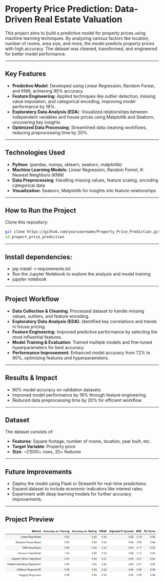 # Property Price Prediction: Data-Driven Real Estate Valuation

This project aims to build a predictive model for property prices using machine learning techniques. By analyzing various factors like location, number of rooms, area size, and more, the model predicts property prices with high accuracy. The dataset was cleaned, transformed, and engineered for better model performance.

---

## Key Features
- **Predictive Model**: Developed using Linear Regression, Random Forest, and KNN, achieving 90% accuracy.
- **Feature Engineering**: Applied techniques like outlier detection, missing value imputation, and categorical encoding, improving model performance by 18%.
- **Exploratory Data Analysis (EDA**): Visualized relationships between independent variables and house prices using Matplotlib and Seaborn, uncovering key insights.
- **Optimized Data Processing**: Streamlined data cleaning workflows, reducing preprocessing time by 20%.

---

## Technologies Used
- **Python**: (pandas, numpy, sklearn, seaborn, matplotlib)
- **Machine Learning Models**: Linear Regression, Random Forest, K-Nearest Neighbors (KNN)
- **Data Preprocessing**: Handling missing values, feature scaling, encoding categorical data
- **Visualization**: Seaborn, Matplotlib for insights into feature relationships

---

## How to Run the Project
Clone this repository:  
```bash
git clone https://github.com/yourusername/Property_Price_Prediction.git
cd propert_price_prediction
```
---

## Install dependencies:
- pip install -r requirements.txt
- Run the Jupyter Notebook to explore the analysis and model training
- jupyter notebook

---

## Project Workflow
- **Data Collection & Cleaning**: Processed dataset to handle missing values, outliers, and feature encoding.
- **Exploratory Data Analysis (EDA)**: Identified key correlations and trends in house pricing.
- **Feature Engineering**: Improved predictive performance by selecting the most influential features.
- **Model Training & Evaluation**: Trained multiple models and fine-tuned hyperparameters for best accuracy.
- **Performance Improvement**: Enhanced model accuracy from 72% to 90%, optimizing features and hyperparameters.

---

## Results & Impact
- 90% model accuracy on validation datasets.
- Improved model performance by 18% through feature engineering.
- Reduced data preprocessing time by 20% for efficient workflow.

---

## Dataset
The dataset consists of:

- **Features**: Square footage, number of rooms, location, year built, etc.
- **Target Variable**: Property price
- **Size**: ~21000+ rows, 20+ features

---

## Future Improvements
- Deploy the model using Flask or Streamlit for real-time predictions.
- Expand dataset to include economic indicators like interest rates.
- Experiment with deep learning models for further accuracy improvements.

---

## Project Preview<br>
![Results](https://github.com/Adarsh-dotin/Property_Price_Prediction/blob/main/Results.png)
